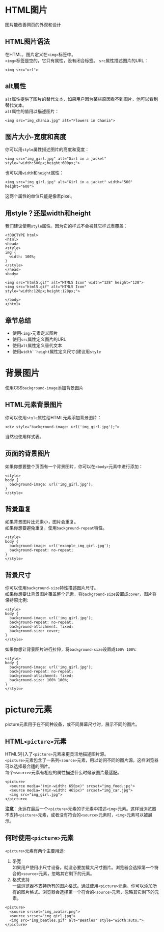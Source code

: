 # HTML图片
图片能改善网页的外观和设计
## HTML图片语法
在HTML，图片定义在`<img>`标签中。  
`<img>`标签是空的，它只有属性，没有闭合标签。
`src`属性描述图片的URL：
```
<img src="url">
```
## alt属性
`alt`属性提供了图片的替代文本，如果用户因为某些原因看不到图片，他可以看到替代文本。  
`alt`属性的值用以描述图片：  
```
<img src="img_chania.jpg" alt="Flowers in Chania">
```
## 图片大小-宽度和高度
你可以用`style`属性描述图片的高度和宽度：  
```
<img src="img_girl.jpg" alt="Girl in a jacket" style="width:500px;height:600px;">
```
也可以用`width`和`height`属性：
```
<img src="img_girl.jpg" alt="Girl in a jacket" width="500" height="600">
```
这两个属性的单位只能是像素pixel。
## 用style？还是width和height
我们建议使用`style`属性。因为它的样式不会被其它样式表覆盖：
```
<!DOCTYPE html>
<html>
<head>
<style>
img {
  width: 100%;
}
</style>
</head>
<body>

<img src="html5.gif" alt="HTML5 Icon" width="128" height="128">
<img src="html5.gif" alt="HTML5 Icon" style="width:128px;height:128px;">

</body>
</html>
```
## 章节总结
- 使用`<img>`元素定义图片
- 使用`src`属性定义图片的URL
- 使用`alt`属性定义替代文本
- 使用`width``height`属性定义尺寸(建议用`style`
# 背景图片
使用CSS`background-image`添加背景图片
## HTML元素背景图片
你可以使用`style`属性给HTML元素添加背景图片：  
```
<div style="background-image: url('img_girl.jpg');">
```
当然也使用样式表。
## 页面的背景图片
如果你想要整个页面有一个背景图片，你可以在`<body>`元素中进行添加：
```
<style>
body {
  background-image: url('img_girl.jpg');
}
</style>
```
## 背景重复
如果背景图片比元素小，图片会重复。  
如果你想要避免重复，使用`background-repeat`特性。
```
<style>
body {
  background-image: url('example_img_girl.jpg');
  background-repeat: no-repeat;
}
</style>
```
## 背景尺寸
你可以使用`background-size`特性描述图片尺寸。  
如果你想要让背景图片覆盖整个元素，将`background-size`设置成`cover`，图片将保持原比例:  
```
<style>
body {
  background-image: url('img_girl.jpg');
  background-repeat: no-repeat;
  background-attachment: fixed;
  background-size: cover;
}
</style>
```
如果你想让背景图片进行拉伸，将`background-size`设置成`100% 100%`:  
```
<style>
body {
  background-image: url('img_girl.jpg');
  background-repeat: no-repeat;
  background-attachment: fixed;
  background-size: 100% 100%;
}
</style>
```
# picture元素
picture元素用于在不同种设备，或不同屏幕尺寸时，展示不同的图片。
## HTML`<picture>`元素
HTML5引入了`<picture>`元素来更灵活地描述图片源。  
`<picture>`元素包含了一系列`<source>`元素，用以访问不同的图片源。这样浏览器可以选择最合适的图片。  
每个`<source>`元素有相应的属性描述什么时候该图片最适配。  
```
<picture>
  <source media="(min-width: 650px)" srcset="img_food.jpg">
  <source media="(min-width: 465px)" srcset="img_car.jpg">
  <img src="img_girl.jpg">
</picture>
```
**注意**：永远在最后一个`<picture>`元素的子元素中描述`<img>`元素。这样当浏览器不支持`<picture>`元素，或者没有符合的`<source>`元素时，`<img>`元素可以被展示。
## 何时使用`<picture>`元素
`<picture>`元素有两个主要用途:
1. 带宽  
如果用户使用小尺寸设备，就没必要加载大尺寸图片。浏览器会选择第一个符合的`<source>`元素，忽略其它剩下的元素。
2. 格式支持  
一些浏览器不支持所有的图片格式。通过使用`<picture>`元素，你可以添加所有的图片格式。浏览器会选择第一个符合的`<source>`元素，忽略其它剩下的元素。
```
<picture>
  <source srcset="img_avatar.png">
  <source srcset="img_girl.jpg">
  <img src="img_beatles.gif" alt="Beatles" style="width:auto;">
</picture>
```
